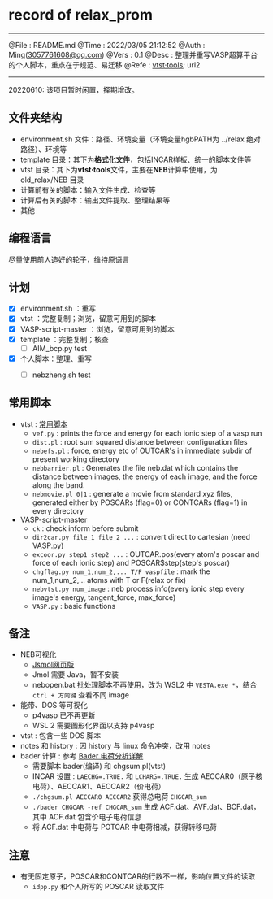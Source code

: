 # record of relax_prom

--------

@File    :   README.md
@Time    :   2022/03/05 21:12:52
@Auth    :   Ming(<3057761608@qq.com>)
@Vers    :   0.1
@Desc    :   整理并重写VASP超算平台的个人脚本，重点在于规范、易迁移
@Refe    :   [vtst·tools](http://theory.cm.utexas.edu/vtsttools/); url2

--------

20220610: 该项目暂时闲置，择期增改。

## 文件夹结构

- environment.sh 文件：路径、环境变量（环境变量hgbPATH为 ../relax 绝对路径）、环境等
- template 目录：其下为**格式化文件**，包括INCAR样板、统一的脚本文件等
- vtst 目录：其下为**vtst·tools**文件，主要在**NEB**计算中使用，为 old_relax/NEB 目录
- 计算前有关的脚本：输入文件生成、检查等
- 计算后有关的脚本：输出文件提取、整理结果等
- 其他

## 编程语言

尽量使用前人造好的轮子，维持原语言

## 计划

- [x] environment.sh ：重写
- [x] vtst ：完整复制；浏览，留意可用到的脚本
- [x] VASP-script-master ：浏览，留意可用到的脚本
- [x] template ：完整复制；核查
  - [ ] AIM_bcp.py test
- [x] 个人脚本：整理、重写
  - [ ] nebzheng.sh test


## 常用脚本

- vtst : [常用脚本](http://theory.cm.utexas.edu/vtsttools/scripts.html)
  - `vef.py` : prints the force and energy for each ionic step of a vasp run
  - `dist.pl` : root sum squared distance between configuration files
  - `nebefs.pl` : force, energy etc of OUTCAR's in immediate subdir of present working directory
  - `nebbarrier.pl` : Generates the file neb.dat which contains the distance between images, the energy of each image, and the force along the band.
  - `nebmovie.pl 0|1` : generate a movie from standard xyz files, generated either by POSCARs (flag=0) or CONTCARs (flag=1) in every directory
- VASP-script-master
  - `ck` : check inform before submit
  - `dir2car.py file_1 file_2 ...` : convert direct to cartesian (need VASP.py)
  - `excoor.py step1 step2 ...` : OUTCAR.pos(every atom's poscar and force of each ionic step) and POSCAR$step(step's poscar)
  - `chgflag.py num_1,num_2,... T/F vaspfile` : mark the num_1,num_2,... atoms with T or F(relax or fix)
  - `nebvtst.py num_image` : neb process info(every ionic step every image's energy, tangent_force, max_force)
  - `VASP.py` : basic functions

## 备注

- NEB可视化
  - [Jsmol网页版](https://chemapps.stolaf.edu/jmol/jsmol/jsmol.htm)
  - Jmol 需要 Java，暂不安装
  - nebopen.bat 批处理脚本不再使用，改为 WSL2 中 `VESTA.exe *`，结合 `ctrl + 方向键` 查看不同 image
- 能带、DOS 等可视化
  - p4vasp 已不再更新
  - WSL 2 需要图形化界面以支持 p4vasp
- vtst : 包含一些 DOS 脚本
- notes 和 history : 因 history 与 linux 命令冲突，改用 notes
- bader 计算 : 参考 [Bader 电荷分析详解](https://zhuanlan.zhihu.com/p/379222933)
  - 需要脚本 bader(编译) 和 chgsum.pl(vtst)
  - INCAR 设置 : `LAECHG=.TRUE.` 和 `LCHARG=.TRUE.` 生成 AECCAR0（原子核电荷）、AECCAR1、AECCAR2（价电荷）
  - `./chgsum.pl AECCAR0 AECCAR2` 获得总电荷 `CHGCAR_sum`
  - `./bader CHGCAR -ref CHGCAR_sum` 生成 ACF.dat、AVF.dat、BCF.dat，其中 ACF.dat 包含价电子电荷信息
  - 将 ACF.dat 中电荷与 POTCAR 中电荷相减，获得转移电荷

## 注意

- 有无固定原子，POSCAR和CONTCAR的行数不一样，影响位置文件的读取
  - `idpp.py` 和个人所写的 POSCAR 读取文件
